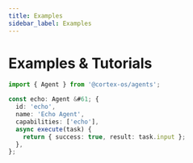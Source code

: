 ```yaml
---
title: Examples
sidebar_label: Examples
---
```


# Examples & Tutorials

```typescript
import { Agent } from '@cortex-os/agents';

const echo: Agent &#61; {
  id: 'echo',
  name: 'Echo Agent',
  capabilities: ['echo'],
  async execute(task) {
    return { success: true, result: task.input };
  },
};
```
